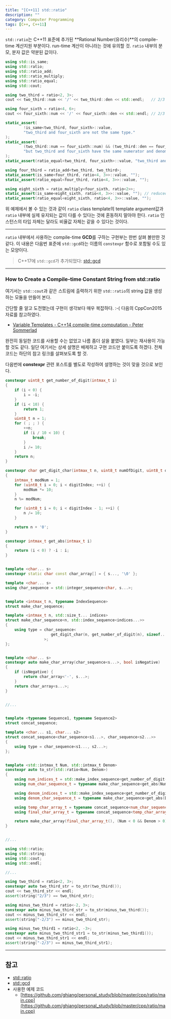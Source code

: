 ```yaml
---
title: "[C++11] std::ratio"
description: ""
category: Computer Programming
tags: [C++, C++11]
---
```


`std::ratio`는 C++11 표준에 추가된 **Rational Number(유리수)**의 compile-time 계산지원 부분이다. run-time 계산이 아니라는 것에 유의할 것. `ratio` 내부의 분모, 분자 값은 약분된 값이다.

```c++
using std::is_same;
using std::ratio;
using std::ratio_add;
using std::ratio_multiply;
using std::ratio_equal;
using std::cout;

using two_third = ratio<2, 3>;
cout << two_third::num << '/' << two_third::den << std::endl;   // 2/3

using four_sixth = ratio<4, 6>;
cout << four_sixth::num << '/' << four_sixth::den << std::endl; // 2/3

static_assert(
		!is_same<two_third, four_sixth>::value,
		"two_third and four_sixth are not the same type."
);
static_assert(
		(two_third::num == four_sixth::num) && (two_third::den == four_sixth::den),
		"but two_third and four_sixth have the same numerator and denominator values."
);
static_assert(ratio_equal<two_third, four_sixth>::value, "two_third and four_sixth have same ratio.");

using four_third = ratio_add<two_third, two_third>;
static_assert(is_same<four_third, ratio<4, 3>>::value, "");
static_assert(ratio_equal<four_third, ratio<4, 3>>::value, "");

using eight_sixth = ratio_multiply<four_sixth, ratio<2>>;
static_assert(is_same<eight_sixth, ratio<4, 3>>::value, ""); // reduced to the lowest terms.
static_assert(ratio_equal<eight_sixth, ratio<4, 3>>::value, "");
```

위 예제에서 볼 수 있는 것과 같이 `ratio` class template의 template argument값과 `ratio` 내부에 실제 유지되는 값이 다를 수 있다는 것에 혼동하지 말아야 한다. `ratio` 인스턴스의 타입 자체는 달라도 비율값 자체는 같을 수 있다는 것이다.

---

`ratio` 내부에서 사용하는 compile-time **GCD**를 구하는 구현부는 한번 살펴 볼만한 것 같다. 이 내용은 다음번 표준에 `std::gcd`라는 이름의 `constexpr` 함수로 포함될 수도 있는 모양이다.

> C++17에 `std::gcd`가 추가되었다: [std::gcd](http://en.cppreference.com/w/cpp/numeric/gcd)

---

### How to Create a Compile-time Constant String from std::ratio

여기서는 `std::cout`과 같은 스트림에 출력하기 위한 `std::ratio`의 string 값을 생성하는 모듈을 만들어 본다.

간단할 줄 알고 도전했는데 구현이 생각보다 매우 복잡하다. :-( 다음의 CppCon2015 자료를 참고하였다.

+ [Variable Templates - C++14 compile-time computation - Peter Sommerlad](https://github.com/CppCon/CppCon2015/tree/master/Presentations/Variable%20Templates%20-%20C%2B%2B14%20compile-time%20computation)

완전히 동일한 코드를 사용할 수는 없었고 나름 좀더 살을 붙였다. 일부는 재사용이 가능할 것도 같다. 일단 여기서는 상세 설명은 배제하고 구현 코드만 붙이도록 하겠다. 전체 코드는 하단의 참고 링크를 살펴보도록 할 것.

다음번에 **constexpr** 관련 포스트를 별도로 작성하여 설명하는 것이 맞을 것으로 보인다.

```c++
constexpr uint8_t get_number_of_digit(intmax_t i)
{
    if (i < 0) {
        i = -i;
    }
    if (i < 10) {
        return 1;
    }
    uint8_t n = 1;
    for ( ; ; ) {
        ++n;
        if (i / 10 < 10) {
            break;
        }
        i /= 10;
    }
    return n;
}

constexpr char get_digit_char(intmax_t n, uint8_t numOfDigit, uint8_t digitIndex)
{
    intmax_t modNum = 1;
    for (uint8_t i = 0; i < digitIndex; ++i) {
        modNum *= 10;
    }
    n %= modNum;

    for (uint8_t i = 0; i < digitIndex - 1; ++i) {
        n /= 10;
    }

    return n + '0';
}

constexpr intmax_t get_abs(intmax_t i)
{
    return (i < 0) ? -i : i;
}


template <char... s>
constexpr static char const char_array[] = { s..., '\0' };

template <char... s>
using char_sequence = std::integer_sequence<char, s...>;


template <intmax_t n, typename IndexSequence>
struct make_char_sequence;

template <intmax_t n, std::size_t... indices>
struct make_char_sequence<n, std::index_sequence<indices...>>
{
    using type = char_sequence<
                    get_digit_char(n, get_number_of_digit(n), sizeof...(indices) - indices)...
                 >;
};


template <char... s>
constexpr auto make_char_array(char_sequence<s...>, bool isNegative)
{
    if (isNegative) {
        return char_array<'-', s...>;
    }
    return char_array<s...>;
}


//...


template <typename Sequence1, typename Sequence2>
struct concat_sequence;

template <char... s1, char... s2>
struct concat_sequence<char_sequence<s1...>, char_sequence<s2...>>
{
    using type = char_sequence<s1..., s2...>;
};


template <std::intmax_t Num, std::intmax_t Denom>
constexpr auto to_str(std::ratio<Num, Denom>)
{
    using num_indices_t = std::make_index_sequence<get_number_of_digit(Num)>;
    using num_char_sequence_t = typename make_char_sequence<get_abs(Num), num_indices_t>::type;

    using denom_indices_t = std::make_index_sequence<get_number_of_digit(Denom)>;
    using denom_char_sequence_t = typename make_char_sequence<get_abs(Denom), denom_indices_t>::type;

    using temp_char_array_t = typename concat_sequence<num_char_sequence_t, char_sequence<'/'>>::type;
    using final_char_array_t = typename concat_sequence<temp_char_array_t, denom_char_sequence_t>::type;

    return make_char_array(final_char_array_t(), (Num < 0 && Denom > 0) || (Num > 0 && Denom < 0));
}


//...

using std::ratio;
using std::string;
using std::cout;
using std::endl;

//...

using two_third = ratio<2, 3>;
constexpr auto two_third_str = to_str(two_third());
cout << two_third_str << endl;
assert(string("2/3") == two_third_str);

using minus_two_third = ratio<-2, 3>;
constexpr auto minus_two_third_str = to_str(minus_two_third());
cout << minus_two_third_str << endl;
assert(string("-2/3") == minus_two_third_str);

using minus_two_third1 = ratio<2, -3>;
constexpr auto minus_two_third_str1 = to_str(minus_two_third1());
cout << minus_two_third_str1 << endl;
assert(string("-2/3") == minus_two_third_str1);
```

---

## 참고
+ [std::ratio](http://en.cppreference.com/w/cpp/numeric/ratio/ratio)
+ [std::gcd](http://en.cppreference.com/w/cpp/numeric/gcd)
+ 사용한 예제 코드
    - [https://github.com/ghjang/personal_study/blob/master/cpp/ratio/main.cpp](https://github.com/ghjang/personal_study/blob/master/cpp/ratio/main.cpp)
